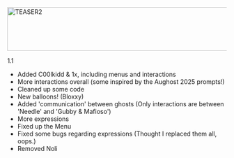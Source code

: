 <img width="800" height="100" alt="TEASER2" src="https://github.com/user-attachments/assets/699df758-17ef-45bd-8ba0-d5910b9727c1" />

1.1
- Added C00lkidd & 1x, including menus and interactions
- More interactions overall (some inspired by the Aughost 2025 prompts!)
- Cleaned up some code
- New balloons! (Bloxxy)
- Added 'communication' between ghosts (Only interactions are between 'Needle' and 'Gubby & Mafioso')
- More expressions
- Fixed up the Menu
- Fixed some bugs regarding expressions (Thought I replaced them all, oops.)
- Removed Noli
